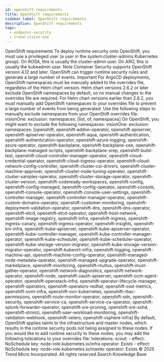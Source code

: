 ```yaml
---
id: openshift-requirements
title: OpenShift requirements
sidebar_label: OpenShift requirements
description: OpenShift requirements
tags:
  - endpoint-security
  - trend-vision-one
---
```


 OpenShift requirements To deploy runtime security onto OpenShift, you must use a privileged user (a user in the system:cluster-admins Kubernetes group). On ROSA, this is usually the cluster-admin user. On ARO, this is usually the kubeadmin user. Note Container Security supports OpenShift version 4.12 and later. OpenShift can trigger runtime security rules and generate a large number of events. Important For ArgoCD deployments, OpenShift namespaces must be manually added to the overrides file, regardless of the Helm chart version. Helm chart versions 2.6.2 or later exclude OpenShift namespaces by default, so no manual changes to the overrides file are required. For Helm chart versions earlier than 2.6.2, you must manually add OpenShift namespaces to your overrides file to prevent a large number of events from being generated. Use the following steps to manually exclude namespaces from your OpenShift overrides file. visionOne: exclusion: namespaces: [list, of, namespaces] On OpenShift, you might want to exclude the following namespaces: visionOne: exclusion: namespaces: [openshift, openshift-addon-operator, openshift-apiserver, openshift-apiserver-operator, openshift-aqua, openshift-authentication, openshift-authentication-operator, openshift-azure-logging, openshift-azure-operator, openshift-backplane, openshift-backplane-cee, openshift-backplane-managed-scripts, openshift-backplane-srep, openshift-build-test, openshift-cloud-controller-manager-operator, openshift-cloud-credential-operator, openshift-cloud-ingress-operator, openshift-cloud-network-config-controller, openshift-cluster-csi-drivers, openshift-cluster-machine-approver, openshift-cluster-node-tuning-operator, openshift-cluster-samples-operator, openshift-cluster-storage-operator, openshift-cluster-version, openshift-codeready-workspaces, openshift-config, openshift-config-managed, openshift-config-operator, openshift-console, openshift-console-operator, openshift-console-user-settings, openshift-controller-manager, openshift-controller-manager-operator, openshift-custom-domains-operator, openshift-customer-monitoring, openshift-deployment-validation-operator, openshift-dns, openshift-dns-operator, openshift-etcd, openshift-etcd-operator, openshift-host-network, openshift-image-registry, openshift-infra, openshift-ingress, openshift-ingress-canary, openshift-ingress-operator, openshift-insights, openshift-kni-infra, openshift-kube-apiserver, openshift-kube-apiserver-operator, openshift-kube-controller-manager, openshift-kube-controller-manager-operator, openshift-kube-scheduler, openshift-kube-scheduler-operator, openshift-kube-storage-version-migrator, openshift-kube-storage-version-migrator-operator, openshift-kubevirt-infra, openshift-logging, openshift-machine-api, openshift-machine-config-operator, openshift-managed-node-metadata-operator, openshift-managed-upgrade-operator, openshift-marketplace, openshift-monitoring, openshift-multus, openshift-must-gather-operator, openshift-network-diagnostics, openshift-network-operator, openshift-node, openshift-oauth-apiserver, openshift-ocm-agent-operator, openshift-openstack-infra, openshift-operator-lifecycle-manager, openshift-operators, openshift-operators-redhat, openshift-osd-metrics, openshift-ovirt-infra, openshift-ovn-kubernetes, openshift-rbac-permissions, openshift-route-monitor-operator, openshift-sdn, openshift-security, openshift-service-ca, openshift-service-ca-operator, openshift-splunk-forwarder-operator, openshift-sre-pruning, openshift-sre-sshd, openshift-strimzi, openshift-user-workload-monitoring, openshift-validation-webhook, openshift-velero, openshift-vsphere-infra] By default, OpenShift applies taints to the infrastructure and master nodes, which results in the runtime security pods not being assigned to these nodes. If you would like to add runtime security to these nodes, you may add the following tolerations to your overrides file: tolerations: scout: - effect: NoSchedule key: node-role.kubernetes.io/infra operator: Exists - effect: NoSchedule key: node-role.kubernetes.io/master operator: Exists © 2025 Trend Micro Incorporated. All rights reserved.Search Knowledge Base